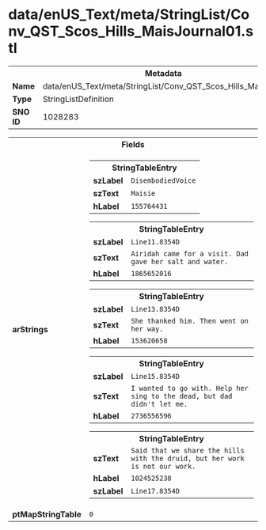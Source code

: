 <h1>data/enUS_Text/meta/StringList/Conv_QST_Scos_Hills_MaisJournal01.stl</h1><table><tr><th colspan="100%">Metadata</th></tr><tr><td><b>Name</b></td><td>data/enUS_Text/meta/StringList/Conv_QST_Scos_Hills_MaisJournal01.stl</td></tr><tr><td><b>Type</b></td><td>StringListDefinition</td></tr><tr><td><b>SNO ID</b></td><td>1028283</td></tr></table>

<table><tr><th colspan="100%">Fields</th></tr><tr><td><b>arStrings</b></td><td><table><tr><th colspan="100%">StringTableEntry</th></tr><tr><td><b>szLabel</b></td><td><code>DisembodiedVoice</code></td></tr><tr><td><b>szText</b></td><td><code>Maisie</code></td></tr><tr><td><b>hLabel</b></td><td><code>155764431</code></td></tr></table>


<table><tr><th colspan="100%">StringTableEntry</th></tr><tr><td><b>szLabel</b></td><td><code>Line11.8354D</code></td></tr><tr><td><b>szText</b></td><td><code>Airidah came for a visit. Dad gave her salt and water.</code></td></tr><tr><td><b>hLabel</b></td><td><code>1865652016</code></td></tr></table>


<table><tr><th colspan="100%">StringTableEntry</th></tr><tr><td><b>szLabel</b></td><td><code>Line13.8354D</code></td></tr><tr><td><b>szText</b></td><td><code>She thanked him. Then went on her way.</code></td></tr><tr><td><b>hLabel</b></td><td><code>153620658</code></td></tr></table>


<table><tr><th colspan="100%">StringTableEntry</th></tr><tr><td><b>szLabel</b></td><td><code>Line15.8354D</code></td></tr><tr><td><b>szText</b></td><td><code>I wanted to go with. Help her sing to the dead, but dad didn't let me.</code></td></tr><tr><td><b>hLabel</b></td><td><code>2736556596</code></td></tr></table>


<table><tr><th colspan="100%">StringTableEntry</th></tr><tr><td><b>szText</b></td><td><code>Said that we share the hills with the druid, but her work is not our work.</code></td></tr><tr><td><b>hLabel</b></td><td><code>1024525238</code></td></tr><tr><td><b>szLabel</b></td><td><code>Line17.8354D</code></td></tr></table>


</td></tr><tr><td><b>ptMapStringTable</b></td><td><code>0</code></td></tr></table>

